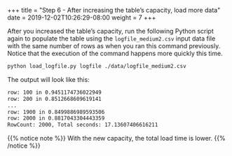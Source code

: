 +++
title = "Step 6 - After increasing the table’s capacity, load more data"
date = 2019-12-02T10:26:29-08:00
weight = 7
+++

After you increased the table’s capacity, run the following Python script again to populate the table using the `logfile_medium2.csv` input data file with the same number of rows as when you ran this command previously. Notice that the execution of the command happens more quickly this time.

```bash
python load_logfile.py logfile ./data/logfile_medium2.csv
```

The output will look like this:

```txt
row: 100 in 0.9451174736022949
row: 200 in 0.8512668609619141
...
row: 1900 in 0.8499886989593506
row: 2000 in 0.8817043304443359
RowCount: 2000, Total seconds: 17.13607406616211
```

{{% notice note %}}
With the new capacity, the total load time is lower.
{{% /notice %}}
